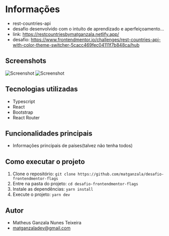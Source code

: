 # Informações

- rest-countries-api
- desafio desenvolvido com o intuíto de aprendizado e aperfeiçoamento...
- link: https://restcountriesbymatganzala.netlify.app/
- desafio: https://www.frontendmentor.io/challenges/rest-countries-api-with-color-theme-switcher-5cacc469fec04111f7b848ca/hub


## Screenshots

![Screenshot](screenshots/country.png)
![Screenshot](screenshots/countrycards.png)

## Tecnologias utilizadas

- Typescript
- React
- Bootstrap
- React Router

## Funcionalidades principais

- Informações principais de países(talvez não tenha todos)

## Como executar o projeto

1. Clone o repositório: `git clone https://github.com/matganzala/desafio-frontendmentor-flags`
2. Entre na pasta do projeto: `cd desafio-frontendmentor-flags`
3. Instale as dependências: `yarn install`
4. Execute o projeto: `yarn dev`

## Autor

- Matheus Ganzala Nunes Teixeira
- matganzaladev@gmail.com
